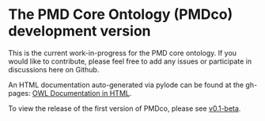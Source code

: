 # The PMD Core Ontology (PMDco) development version


This is the current work-in-progress for the PMD core ontology. If you would like to contribute, please feel free to add any issues or participate in discussions here on Github.

An HTML documentation auto-generated via pylode can be found at the gh-pages: [OWL Documentation in HTML](https://materialdigital.github.io/core-ontology/index-dev.html).

To view the release of the first version of PMDco, please see [v0.1-beta](https://github.com/materialdigital/core-ontology/tree/v0.1-beta).

